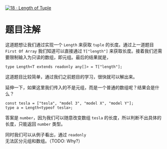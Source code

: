 <div style='width: 100%; margin: 0 auto;'><a href='https://github.com/type-challenges/type-challenges/blob/main/questions/00018-easy-tuple-length/README.md' target='_blank'><img src='https://img.shields.io/badge/-18%E3%83%BBLength%20of%20Tuple-7aad0c' alt='18 · Length of Tuple' /></a></div>

# 题目注解

这道题想让我们通过实现一个 `Length` 来获取 `tuple` 的长度。通过上一道题目 `First Of Array` 我们知道可以直接通过 `T["length"]` 来获取长度。接着我们还需要限制输入为只读的数组，即元组。最后的结果就是，

```
type Length<T extends readonly any[]> = T["length"];
```

这道题目比较简单，通过我们之前题目的学习，很快就可以解出来。

延伸一下，如果这里我们传入的不是元组，而是一个普通的数组呢？结果会是什么？

```
const tesla = ["tesla", "model 3", "model X", "model Y"];
type a = Length<typeof tesla>;
```

答案是 `number`，因为我们可以随意改变数组 `tesla` 的长度，所以判断不出具体的长度，只能返回 `number` 类型。

同时我们可以从例子看出，通过 `readonly` 无法区分元组和数组。（TODO: Why?）
